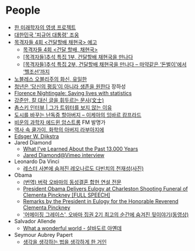 People
======
* [한 미래학자의 영생 프로젝트](http://www.huffingtonpost.kr/nopil-kwak/story_b_7113378.html)
* [대한민국 '피규어 대통령' 조웅](http://www.huffingtonpost.kr/kyoonho-park/story_b_7083416.html)
* [목격자들 4회 <건달할배 채현국> 예고](http://newstapa.org/24981)
  * [목격자들 4회 <건달 할배, 채현국>](http://newstapa.org/25018)
  * [[목격자들]추석 특집 1부, 건달할배 채현국을 만나다](http://newstapa.org/29097)
  * [[목격자들]추석 특집 2부, 건달할배 채현국을 만나다 – 마약같은 ‘돈벌이’에서 ‘헬조선’까지](http://newstapa.org/29160)
* [노블레스 오블리주의 화신, 유일한](http://ppss.kr/archives/37751)
* [청년은 ‘당신의 평등’이 아니라 생존을 원한다](http://slownews.kr/40764) 장하성
* [Florence Nightingale: Saving lives with statistics](http://www.bbc.co.uk/timelines/z92hsbk?intc_type=promo&intc_location=news&intc_campaign=florence&intc_linkname=iwonder_factual_guide)
* [강준만, 칼 대신 글을 휘두르는 문사(文士)](http://ppss.kr/archives/55377)
* [촘스키 인터뷰 | 그가 트위터를 보지 않는 이유](http://www.huffingtonpost.kr/seungyoon-lee-kr/story_b_7288526.html)
* [도시를 바꾸는 난독증 할아버지 – 이케아의 잉바르 캄프라드](http://ppss.kr/archives/37749)
* [비운의 과학자 에드윈 암스트롱](http://ppss.kr/archives/37698) FM 발명가
* [역사 속 쿨가이, 화학의 아버지 라부아지에](http://ppss.kr/archives/56009)
* [Edsger W. Dijkstra](https://www.cs.utexas.edu/~EWD/)
* Jared Diamond
  * [What I’ve Learned About the Past 13,000 Years](http://nautil.us/issue/4/the-unlikely/what-ive-learned-about-the-past-13000-years)
  * [Jared Diamond@Vimeo interview](https://vimeo.com/72741207)
* Leonardo Da Vinci
  * [레스터 사본에 숨져진 레오나르도 다빈치의 천재성(사진)](http://www.huffingtonpost.kr/2015/07/01/story_n_7702778.html)
* Obama
  * [(번역) 버락 오바마의 동성결혼 합헌 연설 전문](http://ppss.kr/archives/50234)
  * [President Obama Delivers Eulogy at Charleston Shooting Funeral of Clementa Pinckney [FULL SPEECH]](https://www.youtube.com/watch?v=RK7tYOVd0Hs)
  * [Remarks by the President in Eulogy for the Honorable Reverend Clementa Pinckney](https://www.whitehouse.gov/the-press-office/2015/06/26/remarks-president-eulogy-honorable-reverend-clementa-pinckney)
  * ['어메이징 그레이스', 오바마 집권 2기 최고의 순간에 숨겨진 뒷이야기(동영상)](http://www.huffingtonpost.kr/2015/07/08/story_n_7749822.html)
* Salvador Allende
  * [What a wonderful world - 살바도르 아옌데](http://blog.naver.com/choiys1989/60069082080)
* Seymour Aubrey Papert
  * [생각을 생각하는 법을 생각하게 한 거인](http://www.hankookilbo.com/v/f81d49a25f2545589e80d7a960d22378)
